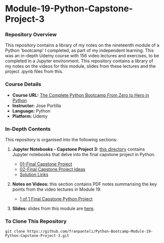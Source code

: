 # Module-19-Python-Capstone-Project-3

### Repository Overview

This repository contains a library of my notes on the nineteenth module of a Python 'bootcamp' I completed, as part of my independent learning. This was an in-depth Udemy course with 156 video lectures and exercises, to be completed in a Jupyter environment. This repository contains a library of my notes on the videos for this module, slides from these lectures and the project .ipynb files from this.

### Course Details
- **Course URL:** [The Complete Python Bootcamp From Zero to Hero in Python](https://www.udemy.com/course/complete-python-bootcamp/?couponCode=ST18MT62524)
- **Instructor:** Jose Portilla
- **Language:** Python
- **Platform:** Udemy

### In-Depth Contents
This repository is organised into the following sections:

1. **Jupyter Notebooks - Capstone Project 3:**
   [this directory](https://github.com/franpanteli/Python-Bootcamp-Module-19-Python-Capstone-Project-3/tree/main/Jupyter%20Notebooks%20-%20Capstone%20Project%203) contains Jupyter notebooks that delve into the final capstone project in Python.
   - [01-Final Capstone Project](https://github.com/franpanteli/Python-Bootcamp-Module-19-Python-Capstone-Project-3/blob/main/Jupyter%20Notebooks%20-%20Capstone%20Project%203/01-Final%20Capstone%20Project.ipynb)
   - [02-Final Capstone Project Ideas](https://github.com/franpanteli/Python-Bootcamp-Module-19-Python-Capstone-Project-3/blob/main/Jupyter%20Notebooks%20-%20Capstone%20Project%203/02-Final%20Capstone%20Project%20Ideas.ipynb)
   - [Solution Links](https://github.com/franpanteli/Python-Bootcamp-Module-19-Python-Capstone-Project-3/blob/main/Jupyter%20Notebooks%20-%20Capstone%20Project%203/Projects-Solutions/Solution%20Links.md)

2. **Notes on Videos:**
   this section contains PDF notes summarising the key points from the video lectures in Module 19.
   - [1 of 1 Final Capstone Python Project](https://github.com/franpanteli/Python-Bootcamp-Module-19-Python-Capstone-Project-3/blob/main/Notes%20on%20Videos%20-%20Module%2019%20Python%20Capstone%20Project%203/1%20of%201%20Final%20Capstone%20Python%20Project.pdf)

3. **Slides:**
   slides from this module are [here](https://github.com/franpanteli/Python-Bootcamp-Module-19-Python-Capstone-Project-3/blob/main/Capstone%20Project%203%20Slides.pdf).

### To Clone This Repository
```
git clone https://github.com/franpanteli/Python-Bootcamp-Module-19-Python-Capstone-Project-3.git
```
